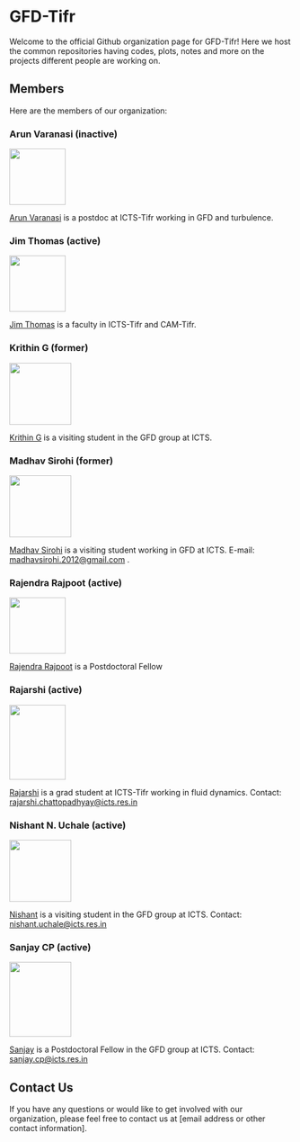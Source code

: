 
# GFD-Tifr 

Welcome to the official Github organization page for GFD-Tifr! Here we host the common repositories having codes, plots, notes and more on the projects different people are working on.

## Members

Here are the members of our organization:

### Arun Varanasi (inactive)

<img src="https://example.com/Arun Varanasi.png" width="100" height="100">

[Arun Varanasi](https://github.com/johndoe) is a postdoc at ICTS-Tifr working in GFD and turbulence.

### Jim Thomas (active)

<img src="https://example.com/Jim Thomas.png" width="100" height="100">

[Jim Thomas](https://github.com/janesmith) is a faculty in ICTS-Tifr and CAM-Tifr. 

### Krithin G (former)

<img src="https://icts.res.in/sites/default/files/styles/people_thumbnail/public/media/people/images/krithin.jpeg?itok=M5eZ3oFK&c=778762280094e19990fe7a991ad96d82" width="110" height="110">

[Krithin G](https://github.com/krithingowthaman) is a visiting student in the GFD group at ICTS.

### Madhav Sirohi (former)

<img src="https://icts.res.in/sites/default/files/media/people/images/1661003622598.jpg" width="110" height="110">

[Madhav Sirohi](https://github.com/Madhav-Madhav) is a visiting student working in GFD at ICTS. E-mail: madhavsirohi.2012@gmail.com .

### Rajendra Rajpoot (active)

<img src="https://example.com/sarahlee.png" width="100" height="100">

[Rajendra Rajpoot](https://github.com/sarahlee) is a Postdoctoral Fellow

### Rajarshi (active)

<img src="https://www.icts.res.in/sites/default/files/media/people/images/rajarshi-grid-img.jpg" width="100 " height="133.35">

[Rajarshi](https://github.com/Rajarshi-prime) is a grad student at ICTS-Tifr working in fluid dynamics.
Contact: rajarshi.chattopadhyay@icts.res.in

### Nishant N. Uchale (active)

<img src="https://github.com/nishantuchale/nishantuchale.github.io/blob/master/images/personal/pondi_propic_small.jpg" width="110" height="110">

[Nishant](https://github.com/nishantuchale) is a visiting student in the GFD group at ICTS.
Contact: nishant.uchale@icts.res.in

### Sanjay CP (active)

<img src="https://www.icts.res.in/sites/default/files/media/people/images/Passport_size_Photograph_PH16D050.jpg" width="110" height="133">

[Sanjay](https://github.com/sanjaycp93) is a Postdoctoral Fellow in the GFD group at ICTS.
Contact: sanjay.cp@icts.res.in

## Contact Us

If you have any questions or would like to get involved with our organization, please feel free to contact us at [email address or other contact information].

